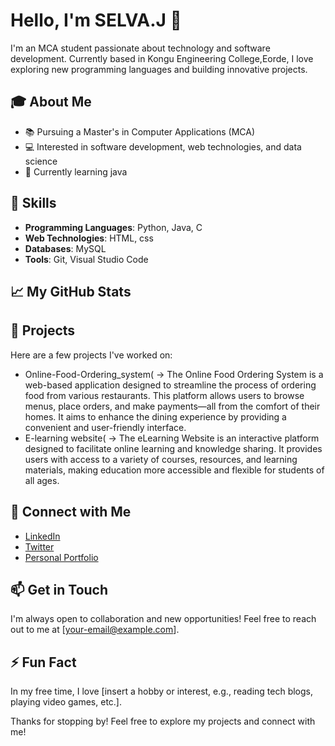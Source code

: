 # Hello, I'm SELVA.J 👋

I'm an MCA student passionate about technology and software development. Currently based in Kongu Engineering College,Eorde, I love exploring new programming languages and building innovative projects.

## 🎓 About Me
- 📚 Pursuing a Master's in Computer Applications (MCA)
- 💻 Interested in software development, web technologies, and data science
- 🌱 Currently learning java

## 💼 Skills
- **Programming Languages**: Python, Java, C
- **Web Technologies**: HTML, css
- **Databases**: MySQL
- **Tools**: Git, Visual Studio Code

## 📈 My GitHub Stats


## 📂 Projects
Here are a few projects I've worked on:
- Online-Food-Ordering_system( ->
             The Online Food Ordering System is a web-based application designed to streamline the process of ordering food from various restaurants. This platform allows users to browse menus, place orders, and make payments—all from the comfort of their homes. It aims to enhance the dining experience by providing a convenient and user-friendly interface.
- E-learning website( ->
             The eLearning Website is an interactive platform designed to facilitate online learning and knowledge sharing. It provides users with access to a variety of courses, resources, and learning materials, making education more accessible and flexible for students of all ages.

## 🔗 Connect with Me
- [LinkedIn](https://www.linkedin.com/in/yourprofile/)
- [Twitter](https://twitter.com/yourprofile)
- [Personal Portfolio](https://yourwebsite.com)

## 📫 Get in Touch
I'm always open to collaboration and new opportunities! Feel free to reach out to me at [your-email@example.com].

## ⚡ Fun Fact
In my free time, I love [insert a hobby or interest, e.g., reading tech blogs, playing video games, etc.].

Thanks for stopping by! Feel free to explore my projects and connect with me!
